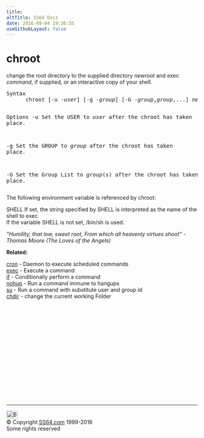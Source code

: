 ```yaml
---
title:
altTitle: SS64 Docs
date: 2016-09-04 19:26:55
useGithubLayout: false
---
```

<!-- #BeginLibraryItem "/Library/head_osx.lbi" --><!-- #EndLibraryItem --><h1>chroot</h1> 
<p> change the root directory to the supplied directory
<i>newroot </i>and exec <i>command</i>, if supplied, or an interactive copy of your
shell. </p>
<pre>Syntax
      chroot [-u -<i>user</i>] [-g -<i>group</i>] [-G -<i>group</i>,<i>group</i>,...] <i>newroot</i> [<i>command</i>] [<i>ARGS</i>]

Options
   -u   Set the USER to <i>user</i> after the chroot has taken place.

   -g   Set the GROUP to <i>group</i> after the chroot has taken place.

   -G   Set the Group List to <i>group</i>(s) after the chroot has taken place.</pre>
<p> The following environment variable is referenced by chroot:</p>
<p> <span class="code">SHELL</span> If set, the string specified by <span class="code">SHELL</span> is interpreted as the name
of the shell to exec.<br> 
If the variable <span class="code">SHELL</span> is not set, /bin/sh
is used.</p>
<p class="quote"><i>“Humility, that low, sweet root, 
From which all heavenly virtues shoot” - Thomas Moore (The Loves of the Angels)</i></p>
<p><b>Related:</b></p>
<p><a href="cron.html">cron</a> - Daemon to execute scheduled commands<br>
<a href="exec.html">exec</a> - Execute a command<br>
<a href="if.html">if</a> - Conditionally perform a command<br>
<a href="nohup.html">nohup</a> - Run a command immune to hangups<br>
<a href="su.html">su</a> - Run a command with substitute user and group id<br>
<a href="cd.html">chdir</a> - change the current working Folder</p><!-- #BeginLibraryItem "/Library/foot_osx.lbi" --><p><script async="" src="//pagead2.googlesyndication.com/pagead/js/adsbygoogle.js"></script>
<!-- OSX300 -->
<ins class="adsbygoogle" style="display:inline-block;width:300px;height:250px" data-ad-client="ca-pub-6140977852749469" data-ad-slot="1823340303"></ins>
<script>
(adsbygoogle = window.adsbygoogle || []).push({});
</script></p>
<hr>
<div id="bl" class="footer"><a href="#"><img src="../images/top.png" width="30" height="22" alt="Back to the Top"></a></div>
<div id="br" class="footer, tagline">© Copyright <a href="http://ss64.com/">SS64.com</a> 1999-2016<br>
Some rights reserved</div><!-- #EndLibraryItem -->
